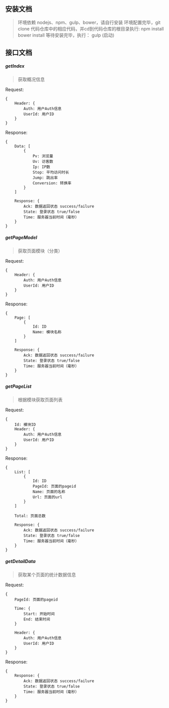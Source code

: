 ## 安装文档

> 环境依赖 nodejs、npm、gulp、bower，请自行安装
> 环境配置完毕，git clone 代码仓库中的相应代码，并cd到代码仓库的根目录执行:
> npm install
> bower install
> 等待安装完毕，执行：
> gulp (启动)


## 接口文档

##### getIndex
> 获取概况信息

Request:
```
{
    Header: {
        Auth: 用户Auth信息
        UserId: 用户ID
    }
}
```
Response:
```
{
    Data: [
        {
            Pv: 浏览量
            Uv: 访客数
            Ip: IP数
            Stop: 平均访问时长
            Jump: 跳出率
            Conversion: 转换率
        }
    ]

    Response: {
        Ack: 数据返回状态 success/failure
        State: 登录状态 true/false
        Time: 服务器当前时间（毫秒）
    }
}
```

##### getPageModel
> 获取页面模块（分类）

Request:
```
{
    Header: {
        Auth: 用户Auth信息
        UserId: 用户ID
    }
}
```
Response:
```
{
    Page: [
        {
            Id: ID
            Name: 模块名称
        }
    ]

    Response: {
        Ack: 数据返回状态 success/failure
        State: 登录状态 true/false
        Time: 服务器当前时间（毫秒）
    }
}
```

##### getPageList
> 根据模块获取页面列表

Request:
```
{
    Id: 模块ID
    Header: {
        Auth: 用户Auth信息
        UserId: 用户ID
    }
}
```
Response:
```
{
    List: [
        {
            Id: ID
            PageId: 页面的pageid
            Name: 页面的名称
            Url: 页面的url
        }
    ]

    Total: 页面总数

    Response: {
        Ack: 数据返回状态 success/failure
        State: 登录状态 true/false
        Time: 服务器当前时间（毫秒）
    }
}
```

##### getDetailData
> 获取某个页面的统计数据信息

Request:
```
{
    PageId: 页面的pageid

    Time: {
        Start: 开始时间
        End: 结束时间
    }

    Header: {
        Auth: 用户Auth信息
        UserId: 用户ID
    }
}
```

Response:
```
{
    Response: {
        Ack: 数据返回状态 success/failure
        State: 登录状态 true/false
        Time: 服务器当前时间（毫秒）
    }
}
```
